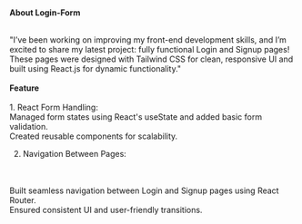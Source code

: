 <br>
<br>
<b>About Login-Form</b>
<br>
<br>
<p>
  "I’ve been working on improving my front-end development skills, and I’m excited to share my latest project: fully functional Login and Signup pages! These pages were designed with Tailwind CSS for clean, responsive UI and built using React.js for dynamic functionality."
  <br>
   <br>
  <b>Feature</b>
  <br>
   <br>
   1. React Form Handling:
<br>
Managed form states using React's useState and added basic form validation.
  <br>
Created reusable components for scalability.
  <br>
 
2. Navigation Between Pages:
  <br>
<br>
Built seamless navigation between Login and Signup pages using React Router.
  <br>
Ensured consistent UI and user-friendly transitions.
</p>

<br>
<br>
